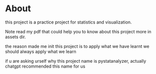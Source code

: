 # About
this project is a practice project for statistics and visualization.

Note read my pdf that could help you to know about this project more in assets dir.

the reason made me init this project is to apply what we have learnt
we should always apply what we learn

if u are asking urself why this project name is pystatanalyzer, actually chatgpt recommended this name for us